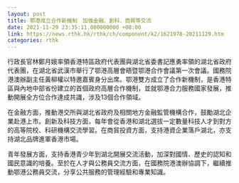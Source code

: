 ```yaml
---
layout: post
title: 鄂港成立合作新機制　加強金融、創科、商貿等交流
date: 2021-11-29 23:35:11.000000000 +08:00
link: https://news.rthk.hk/rthk/ch/component/k2/1621978-20211129.htm
categories: rthk
---
```


行政長官林鄭月娥率領香港特區政府代表團與湖北省委書記應勇率領的湖北省政府代表團，在湖北省武漢市舉行了鄂港高層會晤暨鄂港合作會議第一次會議。國務院港澳辦副主任黃柳權以特邀嘉賓身分出席。鄂港雙方成立了合作新機制，是香港特區與內地中部省份建立的首個政府高層合作機制，並就鄂港合力服務國家發展，推動開展全方位合作達成共識，涉及13個合作領域。

在金融方面，推動港交所與湖北省政府及相關地方金融監管機構合作，鼓勵湖北企業赴港上市。創新及科技方面，每年會從香港和湖北選拔一定數量科技人才到對方的高等院校、科研機構交流學習。在商貿投資方面，支持港資企業落戶湖北，亦支持湖北品牌進軍香港市場。

青年發展方面，支持香港青少年到湖北開展交流活動，加深對國情、歷史的認知和國民意識的培養。至於在人才與公務員交流方面，在國務院港澳辦協調下，繼續推動鄂港公務員交流，分享公共服務的管理經驗和專業知識。
